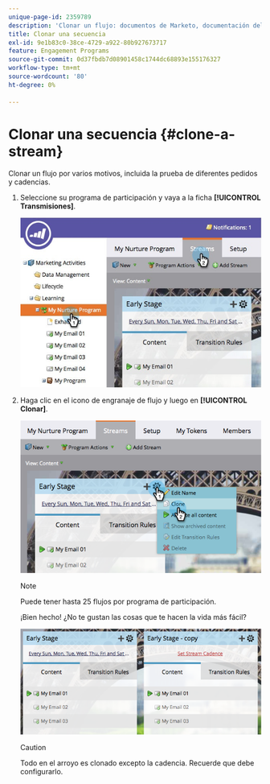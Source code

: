 ```yaml
---
unique-page-id: 2359789
description: 'Clonar un flujo: documentos de Marketo, documentación del producto'
title: Clonar una secuencia
exl-id: 9e1b83c0-38ce-4729-a922-80b927673717
feature: Engagement Programs
source-git-commit: 0d37fbdb7d08901458c1744dc68893e155176327
workflow-type: tm+mt
source-wordcount: '80'
ht-degree: 0%

---
```


# Clonar una secuencia {#clone-a-stream}

Clonar un flujo por varios motivos, incluida la prueba de diferentes pedidos y cadencias.

1. Seleccione su programa de participación y vaya a la ficha **[!UICONTROL Transmisiones]**.

   ![](assets/cloneasteam.jpg)

1. Haga clic en el icono de engranaje de flujo y luego en **[!UICONTROL Clonar]**.

   ![](assets/image2014-9-15-17-3a0-3a23.png)

   >[!NOTE]
   >
   >Puede tener hasta 25 flujos por programa de participación.

   ¡Bien hecho! ¿No te gustan las cosas que te hacen la vida más fácil?

   ![](assets/image2014-9-15-17-3a1-3a20.png)

   >[!CAUTION]
   >
   >Todo en el arroyo es clonado excepto la cadencia. Recuerde que debe configurarlo.
